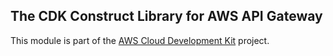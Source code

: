 ## The CDK Construct Library for AWS API Gateway
This module is part of the [AWS Cloud Development Kit](https://github.com/awslabs/aws-cdk) project.
